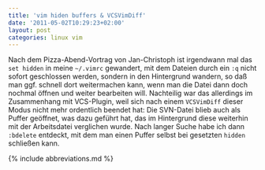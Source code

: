 ```yaml
---
title: 'vim hiden buffers & VCSVimDiff'
date: '2011-05-02T10:29:23+02:00'
layout: post
categories: linux vim
---
```


Nach dem Pizza-Abend-Vortrag von Jan-Christoph ist irgendwann mal das `set hidden` in meine `~/.vimrc` gewandert, mit dem Dateien durch ein `:q` nicht sofort geschlossen werden, sondern in den Hintergrund wandern, so daß man ggf. schnell dort weitermachen kann, wenn man die Datei dann doch nochmal öffnen und weiter bearbeiten will.
Nachteilig war das allerdings im Zusammenhang mit VCS-Plugin, weil sich nach einem `VCSVimDiff` dieser Modus nicht mehr ordentlich beendet hat:
Die SVN-Datei blieb auch als Puffer geöffnet, was dazu geführt hat, das im Hintergrund diese weiterhin mit der Arbeitsdatei verglichen wurde.
Nach langer Suche habe ich dann `:bdelete` entdeckt, mit dem man einen Puffer selbst bei gesetzten `hidden` schließen kann.

{% include abbreviations.md %}

